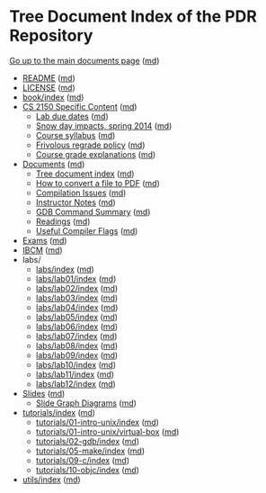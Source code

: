 # Tree Document Index of the PDR Repository

[Go up to the main documents page](index.html) ([md](index.md))

- [README](../README.html) ([md](../README.md))
- [LICENSE](../LICENSE.html) ([md](../LICENSE.md))
- [book/index](../book/index.html) ([md](../book/index.md))
- [CS 2150 Specific Content](../cs2150/index.html) ([md](../cs2150/index.md))
  - [Lab due dates](../cs2150/labduedates.html) ([md](../cs2150/labduedates.md))
  - [Snow day impacts, spring 2014](../cs2150/snowdays.html) ([md](../cs2150/snowdays.md))
  - [Course syllabus](../cs2150/syllabus.html) ([md](../cs2150/syllabus.md))
  - [Frivolous regrade policy](../cs2150/frivolous-regrades.html) ([md](../cs2150/frivolous-regrades.md))
  - [Course grade explanations](../cs2150/grades.html) ([md](../cs2150/grades.md))
- [Documents](../docs/index.html) ([md](../docs/index.md))
  - [Tree document index](../docs/tree.html) ([md](../docs/tree.md))
  - [How to convert a file to PDF](../docs/convert_to_pdf.html) ([md](../docs/convert_to_pdf.md))
  - [Compilation Issues](../docs/compilation.html) ([md](../docs/compilation.md))
  - [Instructor Notes](../docs/instructor.html) ([md](../docs/instructor.md))
  - [GDB Command Summary](../docs/gdb_summary.html) ([md](../docs/gdb_summary.md))
  - [Readings](../docs/readings.html) ([md](../docs/readings.md))
  - [Useful Compiler Flags](../docs/compiler_flags.html) ([md](../docs/compiler_flags.md))
- [Exams](../exams/index.html) ([md](../exams/index.md))
- [IBCM](../ibcm/ibcm.html) ([md](../ibcm/ibcm.md))
- labs/
  - [labs/index](../labs/index.html) ([md](../labs/index.md))
  - [labs/lab01/index](../labs/lab01/index.html) ([md](../labs/lab01/index.md))
  - [labs/lab02/index](../labs/lab02/index.html) ([md](../labs/lab02/index.md))
  - [labs/lab03/index](../labs/lab03/index.html) ([md](../labs/lab03/index.md))
  - [labs/lab04/index](../labs/lab04/index.html) ([md](../labs/lab04/index.md))
  - [labs/lab05/index](../labs/lab05/index.html) ([md](../labs/lab05/index.md))
  - [labs/lab06/index](../labs/lab06/index.html) ([md](../labs/lab06/index.md))
  - [labs/lab07/index](../labs/lab07/index.html) ([md](../labs/lab07/index.md))
  - [labs/lab08/index](../labs/lab08/index.html) ([md](../labs/lab08/index.md))
  - [labs/lab09/index](../labs/lab09/index.html) ([md](../labs/lab09/index.md))
  - [labs/lab10/index](../labs/lab10/index.html) ([md](../labs/lab10/index.md))
  - [labs/lab11/index](../labs/lab11/index.html) ([md](../labs/lab11/index.md))
  - [labs/lab12/index](../labs/lab12/index.html) ([md](../labs/lab12/index.md))
- [Slides](../slides/index.html) ([md](../slides/index.md))
  - [Slide Graph Diagrams](../slides/graphs/index.html) ([md](../slides/graphs/index.md))
- [tutorials/index](../tutorials/index.html) ([md](../tutorials/index.md))
  - [tutorials/01-intro-unix/index](../tutorials/01-intro-unix/index.html) ([md](../tutorials/01-intro-unix/index.md))
  - [tutorials/01-intro-unix/virtual-box](../tutorials/01-intro-unix/virtual-box.html) ([md](../tutorials/01-intro-unix/virtual-box.md))
  - [tutorials/02-gdb/index](../tutorials/02-gdb/index.html) ([md](../tutorials/02-gdb/index.md))
  - [tutorials/05-make/index](../tutorials/05-make/index.html) ([md](../tutorials/05-make/index.md))
  - [tutorials/09-c/index](../tutorials/09-c/index.html) ([md](../tutorials/09-c/index.md))
  - [tutorials/10-objc/index](../tutorials/10-objc/index.html) ([md](../tutorials/10-objc/index.md))
- [utils/index](../utils/index.html) ([md](../utils/index.md))
